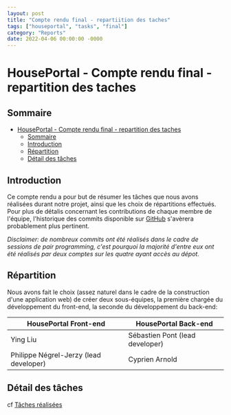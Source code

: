 ```yaml
---
layout: post
title: "Compte rendu final - repartiition des taches"
tags: ["houseportal", "tasks", "final"]
category: "Reports"
date: 2022-04-06 00:00:00 -0000
---
```



# HousePortal - Compte rendu final - repartition des taches

## Sommaire
- [HousePortal - Compte rendu final - repartition des taches](#houseportal---compte-rendu-final---repartition-des-taches)
  - [Sommaire](#sommaire)
  - [Introduction](#introduction)
  - [Répartition](#répartition)
  - [Détail des tâches](#détail-des-tâches)

## Introduction

Ce compte rendu a pour but de résumer les tâches que nous avons réalisées durant notre projet, ainsi que les choix de répartitions effectués. Pour plus de détalis concernant les contributions de chaque membre de l'équipe, l'historique des commits disponible sur [GitHub](https://www.github.com/photonsquid/houseportal) s'avèrera probablement plus pertinent.  

*Disclaimer: de nombreux commits ont été réalisés dans le cadre de sessions de pair programming, c'est pourquoi la majorité d'entre eux ont été réalisés par deux comptes sur les quatre ayant accès au dépot.*

## Répartition

Nous avons fait le choix (assez naturel dans le cadre de la construction d'une application web) de créer deux sous-équipes, la première chargée du développement du front-end, la seconde du développement du back-end:


| HousePortal Front-end                  | HousePortal Back-end            |
| -------------------------------------- | ------------------------------- |
| Ying Liu                               | Sébastien Pont (lead developer) |
| Philippe Négrel-Jerzy (lead developer) | Cyprien Arnold                  |

## Détail des tâches

cf [Tâches réalisées](https://www.github.com/photonsquid/projects/4/views/2)


